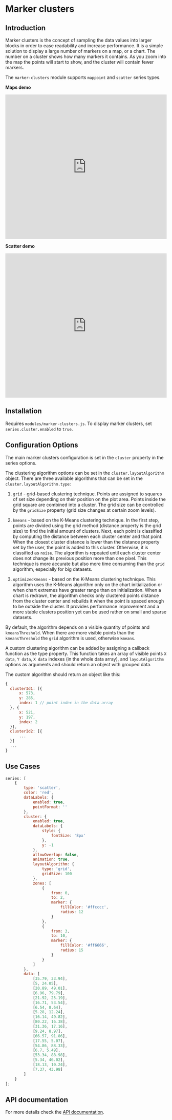 # Marker clusters

## Introduction

Marker clusters is the concept of sampling the data values into larger blocks in order to ease readability and increase performance. It is a simple solution to display a large number of markers on a map, or a chart. The number on a cluster shows how many markers it contains. As you zoom into the map the points will start to show, and the cluster will contain fewer markers.

The `marker-clusters` module supports `mappoint` and `scatter` series types.

**Maps demo**

<iframe style="width: 100%; height: 450px; border: none;" src=https://www.highcharts.com/samples/embed/maps/marker-clusters/europe allow="fullscreen"></iframe>

**Scatter demo**

<iframe style="width: 100%; height: 450px; border: none;" src=https://www.highcharts.com/samples/embed/highcharts/marker-clusters/basic allow="fullscreen"></iframe>

## Installation

Requires `modules/marker-clusters.js`. To display marker clusters, set `series.cluster.enabled` to `true`.

## Configuration Options

The main marker clusters configuration is set in the `cluster` property in the series options.

The clustering algorithm options can be set in the `cluster.layoutAlgorithm` object. There are three available algorithms that can be set in the `cluster.layoutAlgorithm.type`:

1. `grid` - grid-based clustering technique. Points are assigned to squares of set size depending on their position on the plot area. Points inside the grid square are combined into a cluster. The grid size can be controlled by the `gridSize` property (grid size changes at certain zoom levels).

2. `kmeans` - based on the K-Means clustering technique. In the first step, points are divided using the grid method (distance property is the grid size) to find the initial amount of clusters. Next, each point is classified by computing the distance between each cluster center and that point. When the closest cluster distance is lower than the distance property set by the user, the point is added to this cluster. Otherwise, it is classified as `noise`. The algorithm is repeated until each cluster center does not change its previous position more than one pixel. This technique is more accurate but also more time consuming than the `grid` algorithm, especially for big datasets.

3. `optimizedKmeans` - based on the K-Means clustering technique. This algorithm uses the K-Means algorithm only on the chart initialization or when chart extremes have greater range than on initialization. When a chart is redrawn, the algorithm checks only clustered points distance from the cluster center and rebuilds it when the point is spaced enough to be outside the cluster. It provides performance improvement and a more stable clusters position yet can be used rather on small and sparse datasets.

By default, the algorithm depends on a visible quantity of points and `kmeansThreshold`. When there are more visible points than the `kmeansThreshold` the `grid` algorithm is used, otherwise `kmeans`.

A custom clustering algorithm can be added by assigning a callback function as the type property. This function takes an array of visible points `X data`, `Y data`, `X data` indexes (in the whole data array), and `layoutAlgorithm` options as arguments and should return an object with grouped data.

The custom algorithm should return an object like this:

```js
{
  clusterId1: [{
      x: 573,
      y: 285,
      index: 1 // point index in the data array
  }, {
      x: 521,
      y: 197,
      index: 2
  }],
  clusterId2: [{
      ...
  }]
  ...
}
```

## Use Cases

```js
series: [
    {
        type: 'scatter',
        color: 'red',
        dataLabels: {
            enabled: true,
            pointFormat: ''
        },
        cluster: {
            enabled: true,
            dataLabels: {
                style: {
                    fontSize: '8px'
                },
                y: -1
            },
            allowOverlap: false,
            animation: true,
            layoutAlgorithm: {
                type: 'grid',
                gridSize: 100
            },
            zones: [
                {
                    from: 0,
                    to: 2,
                    marker: {
                        fillColor: '#ffcccc',
                        radius: 12
                    }
                },
                {
                    from: 3,
                    to: 10,
                    marker: {
                        fillColor: '#ff6666',
                        radius: 15
                    }
                }
            ]
        },
        data: [
            [35.79, 33.94],
            [5, 24.05],
            [20.89, 49.01],
            [6.96, 79.79],
            [21.92, 25.19],
            [16.71, 53.54],
            [6.54, 8.64],
            [5.28, 12.24],
            [16.14, 49.82],
            [80.22, 16.38],
            [31.36, 17.16],
            [9.24, 8.97],
            [66.57, 91.86],
            [17.55, 5.07],
            [54.86, 88.33],
            [6.7, 5.49],
            [53.34, 88.98],
            [5.34, 46.02],
            [18.13, 10.24],
            [7.37, 43.98]
        ]
    }
];
```

## API documentation

For more details check the [API documentation](https://api.highcharts.com/highcharts/series.scatter.cluster).
